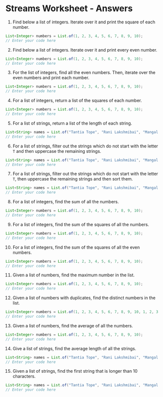 # Streams Worksheet - Answers

1. Find below a list of integers. Iterate over it and print the square of each number.

```java
List<Integer> numbers = List.of(1, 2, 3, 4, 5, 6, 7, 8, 9, 10);
// Enter your code here
```

2. Find below a list of integers. Iterate over it and print every even number.

```java
List<Integer> numbers = List.of(1, 2, 3, 4, 5, 6, 7, 8, 9, 10);
// Enter your code here
```

3. For the list of integers, find all the even numbers. Then, iterate over the even numbers and print each number.

```java
List<Integer> numbers = List.of(1, 2, 3, 4, 5, 6, 7, 8, 9, 10);
// Enter your code here
```

4. For a list of integers, return a list of the squares of each number.

```java
List<Integer> numbers = List.of(1, 2, 3, 4, 5, 6, 7, 8, 9, 10);
// Enter your code here
```

5. For a list of strings, return a list of the length of each string.

```java
List<String> names = List.of("Tantia Tope", "Rani Lakshmibai", "Mangal Pandey", "Nana Sahib");
// Enter your code here
```

6. For a list of strings, filter out the strings which do not start with the letter `T` and then uppercase the remaining strings.

```java
List<String> names = List.of("Tantia Tope", "Rani Lakshmibai", "Mangal Pandey", "Nana Sahib");
// Enter your code here
```

7. For a list of strings, filter out the strings which do not start with the letter `T`, then uppercase the remaining strings and then sort them.

```java
List<String> names = List.of("Tantia Tope", "Rani Lakshmibai", "Mangal Pandey", "Nana Sahib");
// Enter your code here
```

8. For a list of integers, find the sum of all the numbers.

```java
List<Integer> numbers = List.of(1, 2, 3, 4, 5, 6, 7, 8, 9, 10);
// Enter your code here
```

9. For a list of integers, find the sum of the squares of all the numbers.

```java
List<Integer> numbers = List.of(1, 2, 3, 4, 5, 6, 7, 8, 9, 10);
// Enter your code here
```

10. For a list of integers, find the sum of the squares of all the even numbers.

```java
List<Integer> numbers = List.of(1, 2, 3, 4, 5, 6, 7, 8, 9, 10);
// Enter your code here
```

11.  Given a list of numbers, find the maximum number in the list.


```java
List<Integer> numbers = List.of(1, 2, 3, 4, 5, 6, 7, 8, 9, 10);
// Enter your code here
```

12. Given a list of numbers with duplicates, find the distinct numbers in the list.

```java
List<Integer> numbers = List.of(1, 2, 3, 4, 5, 6, 7, 8, 9, 10, 1, 2, 3, 4, 5);
// Enter your code here
```

13.  Given a list of numbers, find the average of all the numbers.
```java
List<Integer> numbers = List.of(1, 2, 3, 4, 5, 6, 7, 8, 9, 10);
// Enter your code here
```

14. Give a list of strings, find the average length of all the strings.

```java
List<String> names = List.of("Tantia Tope", "Rani Lakshmibai", "Mangal Pandey", "Nana Sahib");
// Enter your code here
```

15.  Given a list of strings, find the first string that is longer than 10 characters.

```java
List<String> names = List.of("Tantia Tope", "Rani Lakshmibai", "Mangal Pandey", "Nana Sahib");
// Enter your code here
```
